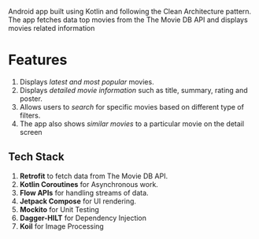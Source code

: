 
Android app built using Kotlin and following the Clean Architecture pattern. 
The app fetches data top movies from the The Movie DB API and displays movies related information 

# Features

1. Displays _latest and most popular_ movies.
2. Displays _detailed movie information_ such as title, summary, rating and poster.
3. Allows users to _search_ for specific movies based on different type of filters.
4. The app also shows _similar movies_ to a particular movie on the detail screen


## Tech Stack 
1. **Retrofit** to fetch data from The Movie DB API.
2. **Kotlin Coroutines** for Asynchronous work. 
3. **Flow APIs** for handling streams of data. 
4. **Jetpack Compose** for UI rendering.
5. **Mockito** for Unit Testing
6. **Dagger-HILT** for Dependency Injection
7. **Koil** for Image Processing




